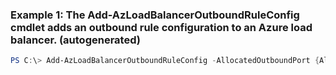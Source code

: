 ### Example 1: The Add-AzLoadBalancerOutboundRuleConfig cmdlet adds an outbound rule configuration to an Azure load balancer. (autogenerated)
```powershell
PS C:\> Add-AzLoadBalancerOutboundRuleConfig -AllocatedOutboundPort {AllocatedOutboundPort} -BackendAddressPool $slb.BackendAddressPools[0] -FrontendIpConfiguration $slb.FrontendIpConfigurations[0] -IdleTimeoutInMinutes 5 -Name NewRule -Protocol Tcp
```

